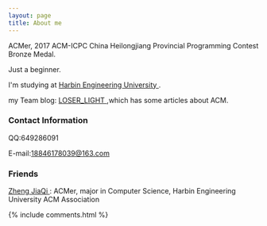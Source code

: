 ```yaml
---
layout: page
title: About me 
---
```


ACMer, 2017 ACM-ICPC China Heilongjiang Provincial Programming Contest Bronze Medal.

<p>

Just a beginner.

<p>

I'm studying at 
<a target="_blank" href="http://www.hrbeu.edu.cn/"> Harbin Engineering University </a>.

<p>

my Team blog: 
<a target="_blank" href="http://blog.csdn.net/loser_light"> LOSER_LIGHT </a>
,which has some articles about ACM.

<p>

<h3> Contact Information </h3>

<p>

QQ:649286091

<p>

E-mail:18846178039@163.com

<p>

<h3> Friends </h3> 

<p>

<a target="_blank" href="http://blog.csdn.net/jiaqizhanzhi"> Zheng JiaQi </a> : ACMer, major in Computer Science, Harbin Engineering University ACM Association

{% include comments.html %}



